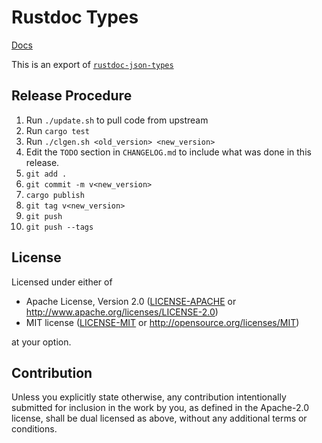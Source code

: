 # Rustdoc Types

[Docs](https://doc.rust-lang.org/nightly/nightly-rustc/rustdoc_json_types/index.html)

This is an export of [`rustdoc-json-types`](https://github.com/rust-lang/rust/blob/master/src/rustdoc-json-types/lib.rs)

## Release Procedure

1. Run `./update.sh` to pull code from upstream
2. Run `cargo test`
3. Run `./clgen.sh <old_version> <new_version>`
4. Edit the `TODO` section in `CHANGELOG.md` to include what was done in this release.
5. `git add .`
6. `git commit -m v<new_version>`
7. `cargo publish`
8. `git tag v<new_version>`
9. `git push`
10. `git push --tags`



## License

Licensed under either of

 * Apache License, Version 2.0
   ([LICENSE-APACHE](LICENSE-APACHE) or http://www.apache.org/licenses/LICENSE-2.0)
 * MIT license
   ([LICENSE-MIT](LICENSE-MIT) or http://opensource.org/licenses/MIT)

at your option.

## Contribution

Unless you explicitly state otherwise, any contribution intentionally submitted
for inclusion in the work by you, as defined in the Apache-2.0 license, shall be
dual licensed as above, without any additional terms or conditions.

